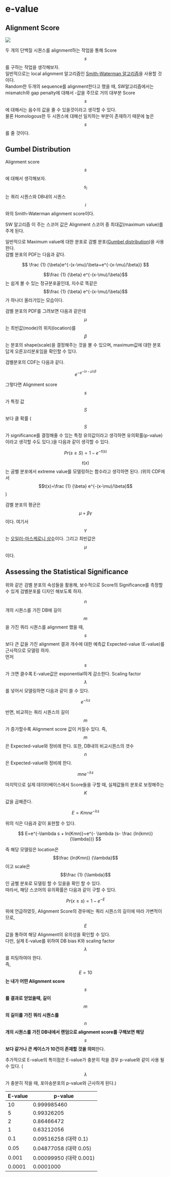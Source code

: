# e-value

## Alignment Score

![](../../../.gitbook/assets/smith-waterman-algorithm-example-en.gif)

두 개의 단백질 시퀀스를 alignment하는 작업을 통해 Score $$s$$를 구하는 작업을 생각해보자.\
일반적으로는 local alignment 알고리즘인 [Smith-Waterman 알고리즘](../smith-waterman-algorithm-sw.md)을 사용할 것이다.\
Random한 두개의 sequence를 alignment한다고 했을 때, SW알고리즘에서는 mismatch와 gap penalty에 대해서 -값을 주므로 거의 대부분 Score $$s$$에 대해서는 음수의 값을 줄 수 있을것이라고 생각할 수 있다.\
물론 Homologous한 두 시퀀스에 대해선 일치하는 부분이 존재하기 때문에 높은 $$s$$를 줄 것이다.

## Gumbel Distribution

Alignment score $$s$$에 대해서 생각해보자. $$s_i$$는 쿼리 시퀀스와 DB내의 시퀀스 $$i$$와의 Smith-Waterman alignment score이다.

SW 알고리즘 이 주는 스코어 값은 Alignment 스코어 중 최대값(maximum value)를 주게 된다.

일반적으로 Maximum value에 대한 분포로 검벨 분포([Gumbel distribution](https://en.wikipedia.org/wiki/Gumbel\_distribution))을 사용한다.\
검벨 분포의 PDF는 다음과 같다.

$$
\frac {1} {\beta}e^{-(x-\mu)/\beta+e^{-(x-\mu)/\beta}}
$$

$$\frac {1} {\beta} e^{-(x-\mu)/\beta}$$는 쉽게 볼 수 있는 정규분포꼴인데, 지수로 똑같은  $$\frac {1} {\beta} e^{-(x-\mu)/\beta}$$가 하나더 올라가있는 모습이다.

검벨 분포의 PDF를 그려보면 다음과 같은데 $$μ$$는 최빈값(mode)의 위치(location)를 $$β$$는 분포의 shape(scale)을 결정해주는 것을 볼 수 있으며, maximum값에 대한 분포 답게 오른꼬리분포임을 확인할 수 있다.

검벨분포의 CDF는 다음과 같다.

$$
e^{-e^{-(x-\mu)/\beta}}
$$

그렇다면 Alignment score $$s$$가 특정 값 $$S$$보다 클 확률 ($$S$$가 significance를 결정해줄 수 있는 특정 유의값이라고 생각하면 유의확률(p-value)이라고 생각할 수도 있다.)을 다음과 같이 생각할 수 있다.

$$
Pr(s\geq S)=1-e^{-t(s)}
$$

$$t(x)$$는 굼벨 분포에서 extreme value를 모델링하는 함수라고 생각하면 된다. (위의 CDF에서 $$t(x)=\frac {1} {\beta} e^{-(x-\mu)/\beta}$$)

검벨 분포의 평균은 $$μ+βγ$$이다. 여기서 $$γ$$는 [오일러-마스케로니 상수](https://en.wikipedia.org/wiki/Euler%E2%80%93Mascheroni\_constant)이다. 그리고 최빈값은 $$μ$$이다.

## Assessing the Statistical Significance

위와 같은 검벨 분포의 속성들을 활용해, 보수적으로 Score의 Significance를 측정할 수 있게 검벨분포를 디자인 해보도록 하자.

$$n$$개의 시퀀스를 가진 DB에 길이 $$m$$을 가진 쿼리 시퀀스를 alignment 했을 때, $$s$$보다 큰 값을 가진 alignment 결과 개수에 대한 예측값 Expected-value (E-value)를 근사적으로 모델링 하자.\
먼저 $$s$$가 크면 클수록 E-value값은 exponential하게 감소한다. Scaling factor $$λ$$를 넣어서 모델링하면 다음과 같이 쓸 수 있다.

$$
e^{-\lambda s}
$$

반면, 비교하는 쿼리 시퀀스의 길이 $$m$$가 증가할수록 Alignment score 값이 커질수 있다. 즉, $$m$$은 Expected-value와 정비례 한다. 또한, DB내의 비교시퀀스의 갯수 $$n$$은 Expected-value와 정비례 한다.

$$
mne^{-\lambda s}
$$

마지막으로 실제 데이터베이스에서 Score들을 구할 때, 실제값들의 분포로 보정해주는 $$K$$값을 곱해준다.

$$
E = Kmne^{-\lambda s}
$$

위의 식은 다음과 같이 표현할 수 있다.

$$
E=e^{-\lambda s + ln(Kmn)}=e^{- \lambda (s- \frac {ln(kmn)} {\lambda})}
$$

즉 해당 모델링은 location은 $$\frac {ln(Kmn)} {\lambda}$$ 이고 scale은 $$\frac {1} {\lambda}$$인 굼벨 분포로 모델링 할 수 있을을 확인 할 수 있다.\
따라서, 해당 스코어의 유의확률은 다음과 같이 구할 수 있다.

$$
Pr(x\geq s)=1-e^{-E}
$$

위에 언급하였듯, Alignment Score의 경우에는 쿼리 시퀀스의 길이에 따라 가변적이므로, $$E$$값을 통하여 해당 Alignment의 유의성을 확인할 수 있다.\
다만, 실제 E-value를 위하여 DB bias K와 scaling factor $$λ$$를 피팅하여야 한다.\
즉, $$E=10$$**는 내가 어떤 Alignment score** $$s$$**를 결과로 얻었을때, 길이** $$m$$**의 길이를 가진 쿼리 시퀀스를** $$n$$**개의 시퀀스를 가진 DB내에서 랜덤으로 alignment score를 구해보면 해당** $$s$$**보다 같거나 큰 케이스가 10건이 존재할 것을 의미**한다.

추가적으로 E-value의 특이점은 E-value가 충분히 작을 경우 p-value와 같이 사용 될 수 있다. ($$λ$$가 충분히 작을 때, 포아송분포의 p-value와 근사하게 된다.)

| E-value | p-value               |
| ------- | --------------------- |
| 10      | 0.999985460           |
| 5       | 0.99326205            |
| 2       | 0.86466472            |
| 1       | 0.63212056            |
| 0.1     | 0.09516258 (대략 0.1)   |
| 0.05    | 0.04877058 (대략 0.05)  |
| 0.001   | 0.00099950 (대략 0.001) |
| 0.0001  | 0.0001000             |
